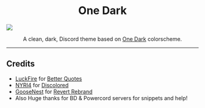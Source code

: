 <h1 align="center">One Dark</h1>

![](https://github.com/Dyzean/Tokyo-Night/blob/main/assets/preview.png?raw=true)

<p align="center">A clean, dark, Discord theme based on <a href="https://github.com/Binaryify/OneDark-Pro">One Dark</a> colorscheme.</p>

---

## Credits

- [LuckFire](https://github.com/LuckFire) for [Better Quotes](https://github.com/LuckFire/CSS-Snippets/tree/master/BetterQuotes)
- [NYRI4](https://github.com/NYRI4) for [Discolored](https://github.com/NYRI4/Discolored)
- [GooseNest](https://github.com/Goose-Nest) for [Revert Rebrand](https://github.com/Goose-Nest/GT-RevertRebrand)
- Also Huge thanks for BD & Powercord servers for snippets and help!